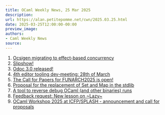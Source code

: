 ```yaml
---
title: OCaml Weekly News, 25 Mar 2025
description:
url: https://alan.petitepomme.net/cwn/2025.03.25.html
date: 2025-03-25T12:00:00-00:00
preview_image:
authors:
- Caml Weekly News
source:
---
```


<ol><li><a href="https://alan.petitepomme.net/cwn/2025.03.25.html#1">Ocsigen migrating to effect-based concurrency</a></li><li><a href="https://alan.petitepomme.net/cwn/2025.03.25.html#2">Slipshow!</a></li><li><a href="https://alan.petitepomme.net/cwn/2025.03.25.html#3">Odoc 3.0 released!</a></li><li><a href="https://alan.petitepomme.net/cwn/2025.03.25.html#4">4th editor tooling dev-meeting: 28th of March</a></li><li><a href="https://alan.petitepomme.net/cwn/2025.03.25.html#5">The Call for Papers for FUNARCH2025 is open!</a></li><li><a href="https://alan.petitepomme.net/cwn/2025.03.25.html#6">Proposal for the replacement of Set and Map in the stdlib</a></li><li><a href="https://alan.petitepomme.net/cwn/2025.03.25.html#7">A tool to reverse debug OCaml (and other binaries) runs</a></li><li><a href="https://alan.petitepomme.net/cwn/2025.03.25.html#8">Feedback request: New lesson on ~Lazy~</a></li><li><a href="https://alan.petitepomme.net/cwn/2025.03.25.html#9">OCaml Workshop 2025 at ICFP/SPLASH - announcement and call for proposals</a></li></ol>

